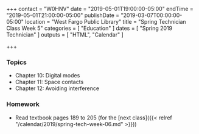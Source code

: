 +++
contact = "W0HNV"
date = "2019-05-01T19:00:00-05:00"
endTime = "2019-05-01T21:00:00-05:00"
publishDate = "2019-03-07T00:00:00-05:00"
location = "West Fargo Public Library"
title = "Spring Technician Class Week 5"
categories = [ "Education" ]
dates = [ "Spring 2019 Technician" ]
outputs = [ "HTML", "Calendar" ]

+++
### Topics

* Chapter 10: Digital modes
* Chapter 11: Space contacts
* Chapter 12: Avoiding interference

### Homework

* Read textbook pages 189 to 205 (for the [next class]({{< relref "/calendar/2019/spring-tech-week-06.md" >}}))

